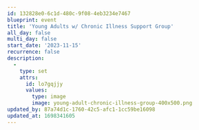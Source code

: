 ```yaml
---
id: 132828e0-6c1d-480c-9f08-4eb3234e7467
blueprint: event
title: 'Young Adults w/ Chronic Illness Support Group'
all_day: false
multi_day: false
start_date: '2023-11-15'
recurrence: false
description:
  -
    type: set
    attrs:
      id: lo7gqjjy
      values:
        type: image
        image: young-adult-chronic-illness-group-400x500.png
updated_by: 87a74d1c-1760-42c5-afc1-1cc59be16098
updated_at: 1698341605
---
```

